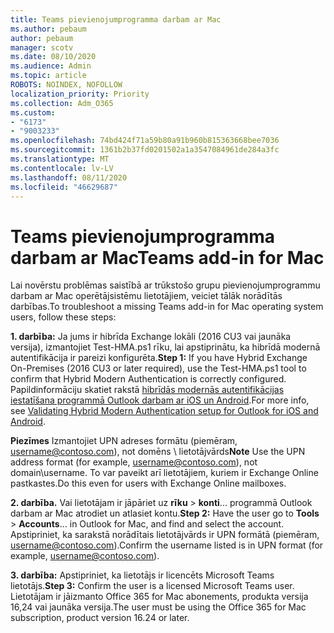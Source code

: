 ```yaml
---
title: Teams pievienojumprogramma darbam ar Mac
ms.author: pebaum
author: pebaum
manager: scotv
ms.date: 08/10/2020
ms.audience: Admin
ms.topic: article
ROBOTS: NOINDEX, NOFOLLOW
localization_priority: Priority
ms.collection: Adm_O365
ms.custom:
- "6173"
- "9003233"
ms.openlocfilehash: 74bd424f71a59b80a91b960b815363668bee7036
ms.sourcegitcommit: 1361b2b37fd0201502a1a3547084961de284a3fc
ms.translationtype: MT
ms.contentlocale: lv-LV
ms.lasthandoff: 08/11/2020
ms.locfileid: "46629687"
---
```

# <a name="teams-add-in-for-mac"></a><span data-ttu-id="58f3a-102">Teams pievienojumprogramma darbam ar Mac</span><span class="sxs-lookup"><span data-stu-id="58f3a-102">Teams add-in for Mac</span></span>

<span data-ttu-id="58f3a-103">Lai novērstu problēmas saistībā ar trūkstošo grupu pievienojumprogrammu darbam ar Mac operētājsistēmu lietotājiem, veiciet tālāk norādītās darbības.</span><span class="sxs-lookup"><span data-stu-id="58f3a-103">To troubleshoot a missing Teams add-in for Mac operating system users, follow these steps:</span></span>

<span data-ttu-id="58f3a-104">**1. darbība:** Ja jums ir hibrīda Exchange lokāli (2016 CU3 vai jaunāka versija), izmantojiet Test-HMA.ps1 rīku, lai apstiprinātu, ka hibrīdā modernā autentifikācija ir pareizi konfigurēta.</span><span class="sxs-lookup"><span data-stu-id="58f3a-104">**Step 1:** If you have Hybrid Exchange On-Premises (2016 CU3 or later required), use the Test-HMA.ps1 tool to confirm that Hybrid Modern Authentication is correctly configured.</span></span> <span data-ttu-id="58f3a-105">Papildinformāciju skatiet rakstā [hibrīdās modernās autentifikācijas iestatīšana programmā Outlook darbam ar iOS un Android](https://aka.ms/AA980zq).</span><span class="sxs-lookup"><span data-stu-id="58f3a-105">For more info, see [Validating Hybrid Modern Authentication setup for Outlook for iOS and Android](https://aka.ms/AA980zq).</span></span>  

<span data-ttu-id="58f3a-106">**Piezīmes** Izmantojiet UPN adreses formātu (piemēram, [username@contoso.com](mailto:username@contoso.com)), not domēns \ lietotājvārds</span><span class="sxs-lookup"><span data-stu-id="58f3a-106">**Note** Use the UPN address format (for example, [username@contoso.com](mailto:username@contoso.com)), not domain\username.</span></span> <span data-ttu-id="58f3a-107">To var paveikt arī lietotājiem, kuriem ir Exchange Online pastkastes.</span><span class="sxs-lookup"><span data-stu-id="58f3a-107">Do this even for users with Exchange Online mailboxes.</span></span>

<span data-ttu-id="58f3a-108">**2. darbība.** Vai lietotājam ir jāpāriet uz **rīku**  >  **konti**... programmā Outlook darbam ar Mac atrodiet un atlasiet kontu.</span><span class="sxs-lookup"><span data-stu-id="58f3a-108">**Step 2:** Have the user go to **Tools** > **Accounts**... in Outlook for Mac, and find and select the account.</span></span> <span data-ttu-id="58f3a-109">Apstipriniet, ka sarakstā norādītais lietotājvārds ir UPN formātā (piemēram, [username@contoso.com](mailto:username@contoso.com)).</span><span class="sxs-lookup"><span data-stu-id="58f3a-109">Confirm the username listed is in UPN format (for example, [username@contoso.com](mailto:username@contoso.com)).</span></span>

<span data-ttu-id="58f3a-110">**3. darbība:** Apstipriniet, ka lietotājs ir licencēts Microsoft Teams lietotājs.</span><span class="sxs-lookup"><span data-stu-id="58f3a-110">**Step 3:** Confirm the user is a licensed Microsoft Teams user.</span></span> <span data-ttu-id="58f3a-111">Lietotājam ir jāizmanto Office 365 for Mac abonements, produkta versija 16,24 vai jaunāka versija.</span><span class="sxs-lookup"><span data-stu-id="58f3a-111">The user must be using the Office 365 for Mac subscription, product version 16.24 or later.</span></span>